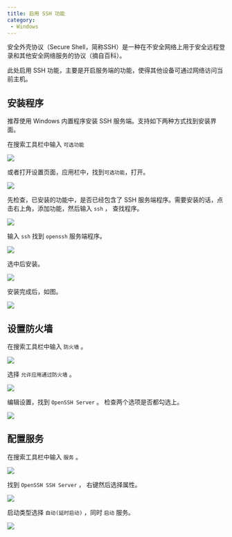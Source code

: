 ```yaml
---
title: 启用 SSH 功能
category: 
 - Windows
---
```


安全外壳协议（Secure Shell，简称SSH）是一种在不安全网络上用于安全远程登录和其他安全网络服务的协议（摘自百科）。

<!-- more -->

此处启用 SSH 功能，主要是开启服务端的功能，使得其他设备可通过网络访问当前主机。

## 安装程序

推荐使用 Windows 内置程序安装 SSH 服务端。支持如下两种方式找到安装界面。

在搜索工具栏中输入 `可选功能`

![](./assets/image/ssh/01.png)

或者打开设置页面，应用栏中，找到`可选功能`，打开。

![](./assets/image/ssh/02.png)

先检查，已安装的功能中，是否已经包含了 SSH 服务端程序。需要安装的话，点击右上角，添加功能，然后输入 `ssh` ， 查找程序。

![](./assets/image/ssh/03.png)

输入 `ssh` 找到 `openssh` 服务端程序。

![](./assets/image/ssh/04.png)

选中后安装。

![](./assets/image/ssh/05.png)

安装完成后，如图。

![](./assets/image/ssh/06.png)

## 设置防火墙

在搜索工具栏中输入 `防火墙` 。

![](./assets/image/ssh/07.png)

选择 `允许应用通过防火墙` 。

![](./assets/image/ssh/08.png)

编辑设置，找到 `OpenSSH Server` 。 检查两个选项是否都勾选上。

![](./assets/image/ssh/09.png)

## 配置服务

在搜索工具栏中输入 `服务` 。

![](./assets/image/ssh/10.png)

找到 `OpenSSH SSH Server` ， 右键然后选择属性。

![](./assets/image/ssh/11.png)

启动类型选择 `自动(延时启动)` ，同时 `启动` 服务。

![](./assets/image/ssh/12.png)